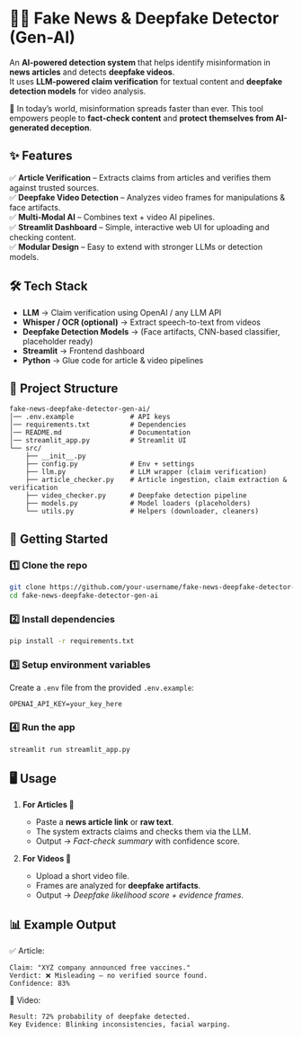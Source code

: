 # 📰🤖 Fake News & Deepfake Detector (Gen-AI)

An **AI-powered detection system** that helps identify misinformation in **news articles** and detects **deepfake videos**.  
It uses **LLM-powered claim verification** for textual content and **deepfake detection models** for video analysis.  

🚨 In today’s world, misinformation spreads faster than ever. This tool empowers people to **fact-check content** and **protect themselves from AI-generated deception**.  



## ✨ Features

✅ **Article Verification** – Extracts claims from articles and verifies them against trusted sources.  
✅ **Deepfake Video Detection** – Analyzes video frames for manipulations & face artifacts.  
✅ **Multi-Modal AI** – Combines text + video AI pipelines.  
✅ **Streamlit Dashboard** – Simple, interactive web UI for uploading and checking content.  
✅ **Modular Design** – Easy to extend with stronger LLMs or detection models.  



## 🛠️ Tech Stack

- **LLM** → Claim verification using OpenAI / any LLM API  
- **Whisper / OCR (optional)** → Extract speech-to-text from videos  
- **Deepfake Detection Models** → (Face artifacts, CNN-based classifier, placeholder ready)  
- **Streamlit** → Frontend dashboard  
- **Python** → Glue code for article & video pipelines  



## 📂 Project Structure

```
fake-news-deepfake-detector-gen-ai/
│── .env.example              # API keys
│── requirements.txt          # Dependencies
│── README.md                 # Documentation
│── streamlit_app.py          # Streamlit UI
└── src/
    ├── __init__.py
    ├── config.py             # Env + settings
    ├── llm.py                # LLM wrapper (claim verification)
    ├── article_checker.py    # Article ingestion, claim extraction & verification
    ├── video_checker.py      # Deepfake detection pipeline
    ├── models.py             # Model loaders (placeholders)
    └── utils.py              # Helpers (downloader, cleaners)
```



## 🚀 Getting Started

### 1️⃣ Clone the repo  
```bash
git clone https://github.com/your-username/fake-news-deepfake-detector-gen-ai.git
cd fake-news-deepfake-detector-gen-ai
```

### 2️⃣ Install dependencies  
```bash
pip install -r requirements.txt
```

### 3️⃣ Setup environment variables  
Create a `.env` file from the provided `.env.example`:  
```
OPENAI_API_KEY=your_key_here
```

### 4️⃣ Run the app  
```bash
streamlit run streamlit_app.py
```



## 🖥️ Usage

1. **For Articles 📰**
   - Paste a **news article link** or **raw text**.  
   - The system extracts claims and checks them via the LLM.  
   - Output → *Fact-check summary* with confidence score.  

2. **For Videos 🎥**
   - Upload a short video file.  
   - Frames are analyzed for **deepfake artifacts**.  
   - Output → *Deepfake likelihood score + evidence frames*.  



## 📊 Example Output

✅ Article:  
```
Claim: "XYZ company announced free vaccines."
Verdict: ❌ Misleading – no verified source found.
Confidence: 83%
```

🎥 Video:  
```
Result: 72% probability of deepfake detected.
Key Evidence: Blinking inconsistencies, facial warping.
```

